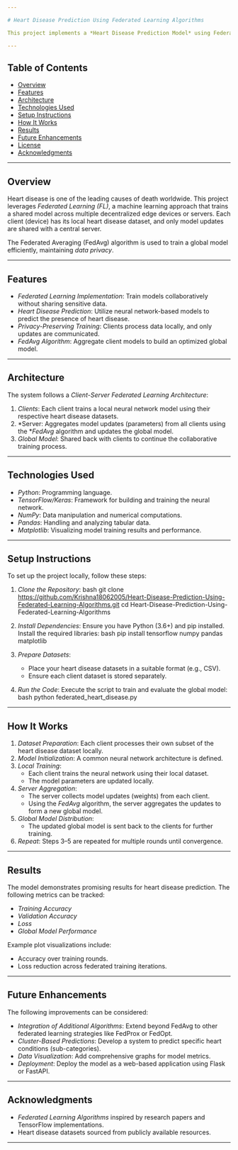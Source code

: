 ```yaml
---

# Heart Disease Prediction Using Federated Learning Algorithms

This project implements a *Heart Disease Prediction Model* using Federated Learning techniques. The goal is to predict heart disease by training models collaboratively across decentralized client datasets without sharing raw data. This ensures *data privacy* while still achieving a high-performance global model.

---
```


## Table of Contents
- [Overview](#overview)
- [Features](#features)
- [Architecture](#architecture)
- [Technologies Used](#technologies-used)
- [Setup Instructions](#setup-instructions)
- [How It Works](#how-it-works)
- [Results](#results)
- [Future Enhancements](#future-enhancements)
- [License](#license)
- [Acknowledgments](#acknowledgments)

---

## Overview

Heart disease is one of the leading causes of death worldwide. This project leverages *Federated Learning (FL)*, a machine learning approach that trains a shared model across multiple decentralized edge devices or servers. Each client (device) has its local heart disease dataset, and only model updates are shared with a central server.

The Federated Averaging (FedAvg) algorithm is used to train a global model efficiently, maintaining *data privacy*.

---

## Features

- *Federated Learning Implementation*: Train models collaboratively without sharing sensitive data.
- *Heart Disease Prediction*: Utilize neural network-based models to predict the presence of heart disease.
- *Privacy-Preserving Training*: Clients process data locally, and only updates are communicated.
- *FedAvg Algorithm*: Aggregate client models to build an optimized global model.

---

## Architecture

The system follows a *Client-Server Federated Learning Architecture*:
1. *Clients*: Each client trains a local neural network model using their respective heart disease datasets.
2. *Server: Aggregates model updates (parameters) from all clients using the **FedAvg* algorithm and updates the global model.
3. *Global Model*: Shared back with clients to continue the collaborative training process.

---

## Technologies Used

- *Python*: Programming language.
- *TensorFlow/Keras*: Framework for building and training the neural network.
- *NumPy*: Data manipulation and numerical computations.
- *Pandas*: Handling and analyzing tabular data.
- *Matplotlib*: Visualizing model training results and performance.

---

## Setup Instructions

To set up the project locally, follow these steps:

1. *Clone the Repository*:
   bash
   git clone https://github.com/Krishna18062005/Heart-Disease-Prediction-Using-Federated-Learning-Algorithms.git
   cd Heart-Disease-Prediction-Using-Federated-Learning-Algorithms
   

2. *Install Dependencies*:
   Ensure you have Python (3.6+) and pip installed. Install the required libraries:
   bash
   pip install tensorflow numpy pandas matplotlib
   

3. *Prepare Datasets*:
   - Place your heart disease datasets in a suitable format (e.g., CSV).
   - Ensure each client dataset is stored separately.

4. *Run the Code*:
   Execute the script to train and evaluate the global model:
   bash
   python federated_heart_disease.py
   

---

## How It Works

1. *Dataset Preparation*: Each client processes their own subset of the heart disease dataset locally.
2. *Model Initialization*: A common neural network architecture is defined.
3. *Local Training*:
   - Each client trains the neural network using their local dataset.
   - The model parameters are updated locally.
4. *Server Aggregation*:
   - The server collects model updates (weights) from each client.
   - Using the *FedAvg* algorithm, the server aggregates the updates to form a new global model.
5. *Global Model Distribution*:
   - The updated global model is sent back to the clients for further training.
6. *Repeat*: Steps 3–5 are repeated for multiple rounds until convergence.

---

## Results

The model demonstrates promising results for heart disease prediction. The following metrics can be tracked:

- *Training Accuracy*
- *Validation Accuracy*
- *Loss*
- *Global Model Performance*

Example plot visualizations include:

- Accuracy over training rounds.
- Loss reduction across federated training iterations.

---

## Future Enhancements

The following improvements can be considered:
- *Integration of Additional Algorithms*: Extend beyond FedAvg to other federated learning strategies like FedProx or FedOpt.
- *Cluster-Based Predictions*: Develop a system to predict specific heart conditions (sub-categories).
- *Data Visualization*: Add comprehensive graphs for model metrics.
- *Deployment*: Deploy the model as a web-based application using Flask or FastAPI.

---


## Acknowledgments

- *Federated Learning Algorithms* inspired by research papers and TensorFlow implementations.
- Heart disease datasets sourced from publicly available resources.

---
